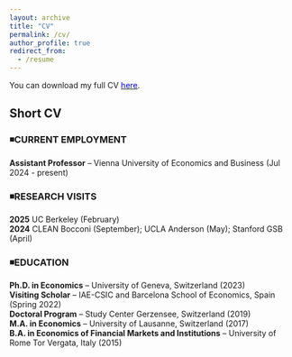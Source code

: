 ```yaml
---
layout: archive
title: "CV"
permalink: /cv/
author_profile: true
redirect_from:
  - /resume
---
```


You can download my full CV [<span style="color:blue">here</span>](https://federicabraccioli.github.io/files/Braccioli_CV.pdf). <br />

## Short CV 

### ◾CURRENT EMPLOYMENT  <br />
**Assistant Professor** – Vienna University of Economics and Business (Jul 2024 - present)

### ◾RESEARCH VISITS  <br />
**2025** UC Berkeley (February) <br />
**2024** CLEAN Bocconi (September); UCLA Anderson (May); Stanford GSB (April) <br />

### ◾EDUCATION <br />
**Ph.D. in Economics** – University of Geneva, Switzerland (2023) <br />
**Visiting Scholar** – IAE-CSIC and Barcelona School of Economics, Spain (Spring 2022) <br />
**Doctoral Program** – Study Center Gerzensee, Switzerland (2019) <br />
**M.A. in Economics** – University of Lausanne, Switzerland (2017)  <br />
**B.A. in Economics of Financial Markets and Institutions** – University of Rome Tor Vergata, Italy (2015)  <br />
<br/>
<br />

